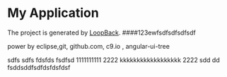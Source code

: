 # My Application

The project is generated by [LoopBack](http://loopback.io).
####123ewfsdfsdfsdfsdf

power by eclipse,git, github.com, c9.io , angular-ui-tree

sdfs sdfs fdsfds fsdfsd
1111111111
2222 kkkkkkkkkkkkkkkkkk
2222 sdd  dd 
fsddsddfsdfdsfdsfdsf
